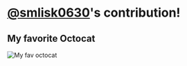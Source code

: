 # [@smlisk0630](https://github.com/smlisk0630)'s contribution!

## My favorite Octocat

![My fav octocat](https://octodex.github.com/mcefeeline.png)